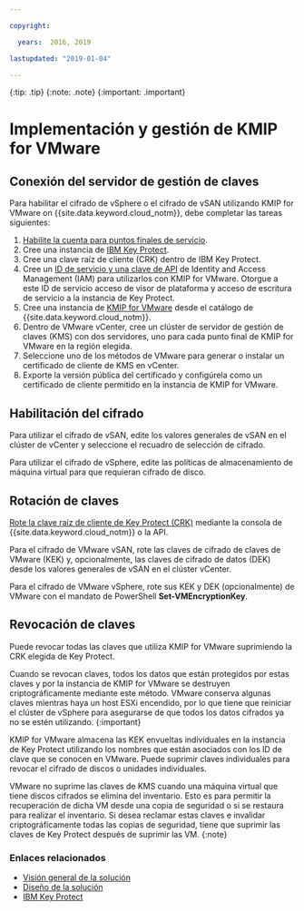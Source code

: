 ```yaml
---

copyright:

  years:  2016, 2019

lastupdated: "2019-01-04"

---
```


{:tip: .tip}
{:note: .note}
{:important: .important}

# Implementación y gestión de KMIP for VMware

## Conexión del servidor de gestión de claves

Para habilitar el cifrado de vSphere o el cifrado de vSAN utilizando KMIP for VMware on {{site.data.keyword.cloud_notm}}, debe completar las tareas siguientes:

1. [Habilite la cuenta para puntos finales de servicio](/docs/services/service-endpoint/enable-servicepoint.html#getting-started).
2. Cree una instancia de [IBM Key Protect](/docs/services/key-protect/index.html).
3. Cree una clave raíz de cliente (CRK) dentro de IBM Key Protect.
4. Cree un [ID de servicio y una clave de API](/docs/iam/serviceid_keys.html) de Identity and Access Management (IAM) para utilizarlos con KMIP for VMware. Otorgue a este ID de servicio acceso de visor de plataforma y acceso de escritura de servicio a la instancia de Key Protect.
5. Cree una instancia de [KMIP for VMware](../../services/kmip_standalone_ordering.html) desde el catálogo de {{site.data.keyword.cloud_notm}}.
6. Dentro de VMware vCenter, cree un clúster de servidor de gestión de claves (KMS) con dos servidores, uno para cada punto final de KMIP for VMware en la región elegida.
7. Seleccione uno de los métodos de VMware para generar o instalar un certificado de cliente de KMS en vCenter.
8. Exporte la versión pública del certificado y configúrela como un certificado de cliente permitido en la instancia de KMIP for VMware.

## Habilitación del cifrado

Para utilizar el cifrado de vSAN, edite los valores generales de vSAN en el clúster de vCenter y seleccione el recuadro de selección de cifrado.

Para utilizar el cifrado de vSphere, edite las políticas de almacenamiento de máquina virtual para que requieran cifrado de disco.

## Rotación de claves

[Rote la clave raíz de cliente de Key Protect (CRK)](/docs/services/key-protect/rotate-keys.html) mediante la consola de {{site.data.keyword.cloud_notm}} o la API.

Para el cifrado de VMware vSAN, rote las claves de cifrado de claves de VMware (KEK) y, opcionalmente, las claves de cifrado de datos (DEK) desde los valores generales de vSAN en el clúster vCenter.

Para el cifrado de VMware vSphere, rote sus KEK y DEK (opcionalmente) de VMware con el mandato de PowerShell **Set-VMEncryptionKey**.

## Revocación de claves

Puede revocar todas las claves que utiliza KMIP for VMware suprimiendo la CRK elegida de Key Protect. 

Cuando se revocan claves, todos los datos que están protegidos por estas claves y por la instancia de KMIP for VMware se destruyen criptográficamente mediante este método. VMware conserva algunas claves mientras haya un host ESXi encendido, por lo que tiene que reiniciar el clúster de vSphere para asegurarse de que todos los datos cifrados ya no se estén utilizando.
{:important}

KMIP for VMware almacena las KEK envueltas individuales en la instancia de Key Protect utilizando los nombres que están asociados con los ID de clave que se conocen en VMware. Puede suprimir claves individuales para revocar el cifrado de discos o unidades individuales. 

VMware no suprime las claves de KMS cuando una máquina virtual que tiene discos cifrados se elimina del inventario. Esto es para permitir la recuperación de dicha VM desde una copia de seguridad o si se restaura para realizar el inventario. Si desea reclamar estas claves e invalidar criptográficamente todas las copias de seguridad, tiene que suprimir las claves de Key Protect después de suprimir las VM.
{:note}

### Enlaces relacionados

* [Visión general de la solución](overview.html)
* [Diseño de la solución](design.html)
* [IBM Key Protect](/docs/services/key-protect/index.html)
